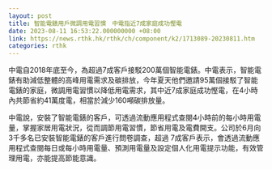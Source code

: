 ```yaml
---
layout: post
title: 智能電錶用戶微調用電習慣　中電指近7成家庭成功慳電
date: 2023-08-11 16:53:22.000000000 +08:00
link: https://news.rthk.hk/rthk/ch/component/k2/1713089-20230811.htm
categories: rthk
---
```


中電自2018年底至今，為超過7成客戶接駁200萬個智能電錶。中電表示，智能電錶有助減低整體的高峰用電需求及碳排放，今年夏天他們邀請95萬個接駁了智能電錶的家庭，微調用電習慣以降低用電需求，其中近7成家庭成功慳電，在4小時內共節省約41萬度電，相當於減少160噸碳排放量。

中電說，安裝了智能電錶的客戶，可透過流動應用程式查閱4小時前的每小時用電量，掌握家居用電狀況，從而調節用電習慣，節省用電及電費開支。公司於6月向3千多名已安裝智能電錶的客戶進行問卷調查，超過 7成客戶表示，會透過流動應用程式查閱每日或每小時用電量、預測用電量及設定個人化用電提示功能，有效管理用電，亦能提高節能意識。

